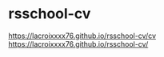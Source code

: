 # rsschool-cv
https://lacroixxxx76.github.io/rsschool-cv/cv
https://lacroixxxx76.github.io/rsschool-cv/
